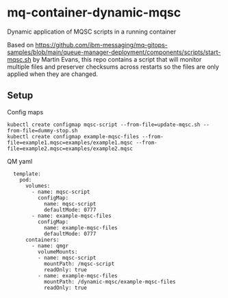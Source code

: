 # mq-container-dynamic-mqsc
Dynamic application of MQSC scripts in a running container

Based on https://github.com/ibm-messaging/mq-gitops-samples/blob/main/queue-manager-deployment/components/scripts/start-mqsc.sh by Martin Evans, this repo
contains a script that will monitor multiple files and preserver checksums across restarts so the files are only applied when they are changed.

## Setup

Config maps
```
kubectl create configmap mqsc-script --from-file=update-mqsc.sh --from-file=dummy-stop.sh
kubectl create configmap example-mqsc-files --from-file=example1.mqsc=examples/example1.mqsc --from-file=example2.mqsc=examples/example2.mqsc 
```

QM yaml
```
  template:
    pod:
      volumes:
        - name: mqsc-script
          configMap:
            name: mqsc-script
            defaultMode: 0777
        - name: example-mqsc-files
          configMap:
            name: example-mqsc-files
            defaultMode: 0777
      containers:
        - name: qmgr
          volumeMounts:
          - name: mqsc-script
            mountPath: /mqsc-script
            readOnly: true
          - name: example-mqsc-files
            mountPath: /dynamic-mqsc/example-mqsc-files
            readOnly: true
```
